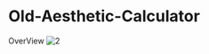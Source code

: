 # Old-Aesthetic-Calculator
OverView 
![2](https://github.com/prajwalpmaske/Old-Aesthetic-Calculator/assets/114854119/a3256493-fccc-45aa-9b5a-c9c44e995277)

